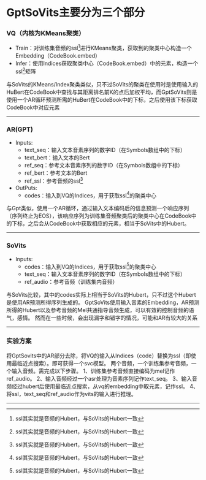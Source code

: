 # GptSoVits主要分为三个部分

### VQ（内核为KMeans聚类）
- Train：对训练集音频的ssl[^1]进行KMeans聚类，获取到的聚类中心构造一个Embedding（CodeBook.embed）
- Infer：使用Indices获取聚类中心（CodeBook.embed）中的元素，构造一个ssl[^1]矩阵

与SoVits的KMeans/Index聚类类似，只不过SoVits的聚类在使用时是使用输入的HuBert在CodeBook中查找与其距离排名前K的点后加权平均，而GptSoVits则是使用一个AR循环预测所需的HuBert在CodeBook中的下标，之后使用该下标获取CodeBook中对应元素

---

### AR(GPT)
- Inputs:
	- text_seq：输入文本音素序列的数字ID（在Symbols数组中的下标）
	- text_bert：输入文本的Bert
	- ref_seq：参考文本音素序列的数字ID（在Symbols数组中的下标）
	- ref_bert：参考文本的Bert
	- ref_ssl：参考音频的ssl[^1]
- OutPuts:
	- codes：输入到VQ的Indices，用于获取ssl[^1]的聚类中心

与Gpt类似，使用一个AR循环，通过输入文本编码后的信息预测一个响应序列（序列终止为EOS），该响应序列为训练集音频聚类后的聚类中心在CodeBook中的下标，之后会从CodeBook中获取相应的元素，相当于SoVits中的Hubert。

---

### SoVits
- Inputs:
	- codes：输入到VQ的Indices，用于获取ssl[^1]的聚类中心
	- text_seq：输入文本音素序列的数字ID（在Symbols数组中的下标）
	- ref_audio：参考音频（训练集内音频）

与SoVits比较，其中的codes实际上相当于SoVits的Hubert，只不过这个Hubert是使用AR预测所得序列生成的。
GptSoVits使用输入音素的Embedding，AR预测所得的Hubert以及参考音频的Mel共通指导音频生成，可以有效的控制音频的语气，感情。
然而在一些时候，会出现漏字和错字的情况，可能和AR有较大的关系

---

### 实验方案
将GptSovits中的AR部分去除，将VQ的输入从Indices（code）替换为ssl（即使用最临近点搜索）。即可获得一个svc模型。
两个音频，一个训练集参考音频，一个输入音频。需完成以下步骤。
1、训练集参考音频直接编码为mel记作ref_audio。
2、输入音频经过一个asr处理为音素序列记作text_seq。
3、输入音频经过hubert后使用最临近点搜索，从vq的embedding中取元素，记作ssl。
4、将ssl，text_seq和ref_audio作为vits的输入进行推理。


---

[^1]: ssl其实就是音频的Hubert，与SoVits的Hubert一致
